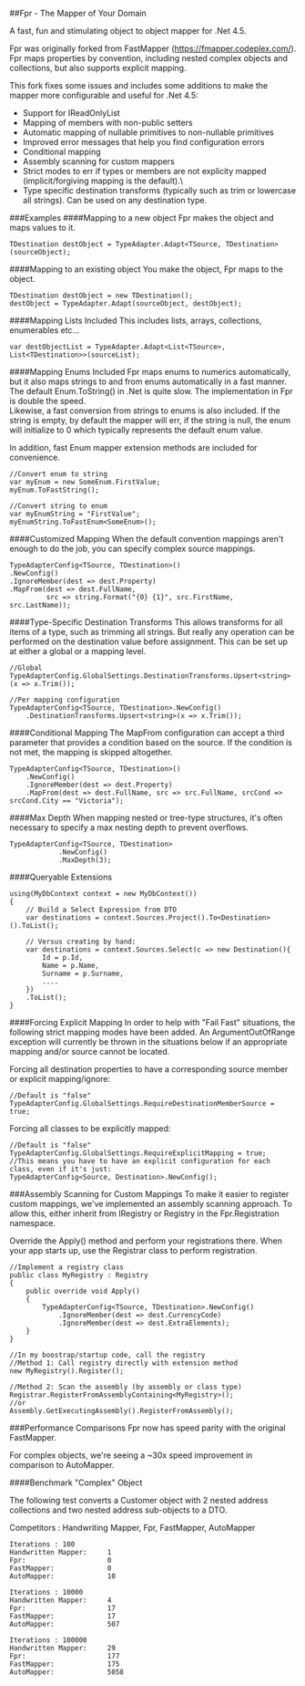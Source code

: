 ##Fpr - The Mapper of Your Domain

A fast, fun and stimulating object to object mapper for .Net 4.5.  

Fpr was originally forked from FastMapper (https://fmapper.codeplex.com/).
Fpr maps properties by convention, including nested complex objects and collections, but also supports
explicit mapping.

This fork fixes some issues and includes some additions to make the mapper more configurable and useful for .Net 4.5:

* Support for IReadOnlyList
* Mapping of members with non-public setters
* Automatic mapping of nullable primitives to non-nullable primitives
* Improved error messages that help you find configuration errors
* Conditional mapping
* Assembly scanning for custom mappers
* Strict modes to err if types or members are not explicity mapped (implicit/forgiving mapping is the default).\
* Type specific destination transforms (typically such as trim or lowercase all strings).  Can be used on any destination type.


###Examples
####Mapping to a new object
Fpr makes the object and maps values to it.

    TDestination destObject = TypeAdapter.Adapt<TSource, TDestination>(sourceObject);

####Mapping to an existing object
You make the object, Fpr maps to the object.

    TDestination destObject = new TDestination();
    destObject = TypeAdapter.Adapt(sourceObject, destObject);

####Mapping Lists Included
This includes lists, arrays, collections, enumerables etc...

    var destObjectList = TypeAdapter.Adapt<List<TSource>, List<TDestination>>(sourceList);

####Mapping Enums Included
Fpr maps enums to numerics automatically, but it also maps strings to and from enums automatically in a fast manner.  
The default Enum.ToString() in .Net is quite slow.  The implementation in Fpr is double the speed.  
Likewise, a fast conversion from strings to enums is also included.  If the string is empty, by default the mapper will err, 
if the string is null, the enum will initialize to 0 which typically represents the default enum value.

In addition, fast Enum mapper extension methods are included for convenience.

    //Convert enum to string
    var myEnum = new SomeEnum.FirstValue;
    myEnum.ToFastString();

    //Convert string to enum
    var myEnumString = "FirstValue";
    myEnumString.ToFastEnum<SomeEnum>();
    

####Customized Mapping
When the default convention mappings aren't enough to do the job, you can specify complex source mappings.

    TypeAdapterConfig<TSource, TDestination>()
    .NewConfig()
    .IgnoreMember(dest => dest.Property)
    .MapFrom(dest => dest.FullName, 
             src => string.Format("{0} {1}", src.FirstName, src.LastName));

####Type-Specific Destination Transforms
This allows transforms for all items of a type, such as trimming all strings.  But really any operation 
can be performed on the destination value before assignment.  This can be set up at either a global
or a mapping level.

    //Global
    TypeAdapterConfig.GlobalSettings.DestinationTransforms.Upsert<string>(x => x.Trim());

    //Per mapping configuration
    TypeAdapterConfig<TSource, TDestination>.NewConfig()
        .DestinationTransforms.Upsert<string>(x => x.Trim());
    

####Conditional Mapping
The MapFrom configuration can accept a third parameter that provides a condition based on the source.
If the condition is not met, the mapping is skipped altogether.

    TypeAdapterConfig<TSource, TDestination>()
        .NewConfig()
        .IgnoreMember(dest => dest.Property)
        .MapFrom(dest => dest.FullName, src => src.FullName, srcCond => srcCond.City == "Victoria");

####Max Depth
When mapping nested or tree-type structures, it's often necessary to specify a max nesting depth to prevent overflows.

    TypeAdapterConfig<TSource, TDestination>
                .NewConfig()
                .MaxDepth(3);

####Queryable Extensions

    using(MyDbContext context = new MyDbContext())
    {
        // Build a Select Expression from DTO
        var destinations = context.Sources.Project().To<Destination>().ToList();

        // Versus creating by hand:
        var destinations = context.Sources.Select(c => new Destination(){
            Id = p.Id,
            Name = p.Name,
            Surname = p.Surname,
            ....
        })
        .ToList();
    }

####Forcing Explicit Mapping
In order to help with "Fail Fast" situations, the following strict mapping modes have been added.
An ArgumentOutOfRange exception will currently be thrown in the situations below if an appropriate mapping and/or source cannot be located.

Forcing all destination properties to have a corresponding source member or explicit mapping/ignore:

    //Default is "false"
    TypeAdapterConfig.GlobalSettings.RequireDestinationMemberSource = true;

Forcing all classes to be explicitly mapped:

    //Default is "false"
    TypeAdapterConfig.GlobalSettings.RequireExplicitMapping = true;
    //This means you have to have an explicit configuration for each class, even if it's just:
    TypeAdapterConfig<Source, Destination>.NewConfig();


###Assembly Scanning for Custom Mappings
To make it easier to register custom mappings, we've implemented an assembly scanning approach.
To allow this, either inherit from IRegistry or Registry in the Fpr.Registration namespace.

Override the Apply() method and perform your registrations there.  When your app starts up, use the Registrar class to perform registration.

    //Implement a registry class
    public class MyRegistry : Registry
    {
        public override void Apply()
        {
            TypeAdapterConfig<TSource, TDestination>.NewConfig()
                .IgnoreMember(dest => dest.CurrencyCode)
                .IgnoreMember(dest => dest.ExtraElements);
        }
    }

    //In my boostrap/startup code, call the registry
    //Method 1: Call registry directly with extension method
    new MyRegistry().Register();

    //Method 2: Scan the assembly (by assembly or class type)
    Registrar.RegisterFromAssemblyContaining<MyRegistry>();
    //or
    Assembly.GetExecutingAssembly().RegisterFromAssembly();


###Performance Comparisons
Fpr now has speed parity with the original FastMapper.

For complex objects, we're seeing a ~30x speed improvement in comparison to AutoMapper.  

####Benchmark "Complex" Object

The following test converts a Customer object with 2 nested address collections and two nested address sub-objects to a DTO.

Competitors : Handwriting Mapper, Fpr, FastMapper, AutoMapper

    Iterations : 100
    Handwritten Mapper:     1
    Fpr:                    0
    FastMapper:             0
    AutoMapper:             10

    Iterations : 10000
    Handwritten Mapper:     4
    Fpr:                    17
    FastMapper:             17
    AutoMapper:             507

    Iterations : 100000
    Handwritten Mapper:     29
    Fpr:                    177
    FastMapper:             175
    AutoMapper:             5058


